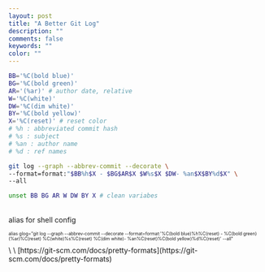 ```yaml
---
layout: post
title: "A Better Git Log"
description: ""
comments: false
keywords: ""
color: ""
---
```


```bash
BB='%C(bold blue)'
BG='%C(bold green)'
AR='(%ar)' # author date, relative
W='%C(white)'
DW='%C(dim white)'
BY='%C(bold yellow)'
X='%C(reset)' # reset color
# %h : abbreviated commit hash
# %s : subject
# %an : author name
# %d : ref names

git log --graph --abbrev-commit --decorate \
--format=format:"$BB%h$X - $BG$AR$X $W%s$X $DW- %an$X$BY%d$X" \
--all

unset BB BG AR W DW BY X # clean variabes
```

\
alias for shell config

 <p style="font-size:0.9vw" style="color:MediumSeaGreen;">
alias glog="git log --graph --abbrev-commit --decorate --format=format:'%C(bold blue)%h%C(reset) - %C(bold green)(%ar)%C(reset) %C(white)%s%C(reset) %C(dim white)- %an%C(reset)%C(bold yellow)%d%C(reset)' --all"
</p> 
\
\
[https://git-scm.com/docs/pretty-formats](https://git-scm.com/docs/pretty-formats)